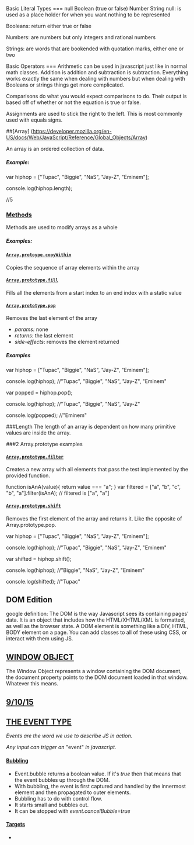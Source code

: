Basic Literal Types ===
null
Boolean (true or false)
Number
String
null: is used as a place holder for when you want nothing to be represented

Booleans: return either true or false

Numbers: are numbers but only integers and rational numbers

Strings: are words that are bookended with quotation marks, either one or two

Basic Operators ===
Arithmetic can be used in javascript just like in normal math classes. Addition is addition and subtraction is subtraction. Everything works exactly the same when dealing with numbers but when dealing with Booleans or strings things get more complicated.

Comparisons do what you would expect comparisons to do. Their output is based off of whether or not the equation is true or false.

Assignments are used to stick the right to the left. This is most commonly used with equals signs.


##[Array] (https://developer.mozilla.org/en-US/docs/Web/JavaScript/Reference/Global_Objects/Array)

An array is an ordered collection of data.

##### Example:

var hiphop = ["Tupac", "Biggie", "NaS", "Jay-Z", "Eminem"];

console.log(hiphop.length);

//5

### [Methods](https://developer.mozilla.org/en-US/docs/Web/JavaScript/Reference/Global_Objects/Array#Methods_2)
Methods are used to modify arrays as a whole

##### Examples:

#### [`Array.protoype.copyWithin`](https://developer.mozilla.org/en-US/docs/Web/JavaScript/Reference/Global_Objects/Array/copyWithin)

Copies the sequence of array elements within the array

#### [`Array.prototype.fill`](https://developer.mozilla.org/en-US/docs/Web/JavaScript/Reference/Global_Objects/Array/fill)

Fills all the elements from a start index to an end index with a static value

#### [`Array.prototype.pop`](https://developer.mozilla.org/en-US/docs/Web/JavaScript/Reference/Global_Objects/Array/pop)

Removes the last element of the array

* _params:_ none
* _returns:_ the last element
* _side-effects_: removes the element returned

##### Examples

var hiphop = ["Tupac", "Biggie", "NaS", "Jay-Z", "Eminem"];

console.log(hiphop);   //"Tupac", "Biggie", "NaS", "Jay-Z", "Eminem"

var popped = hiphop.pop();

console.log(hiphop);   //"Tupac", "Biggie", "NaS", "Jay-Z"

console.log(popped);   //"Eminem"

###Length
The length of an array is dependent on how many primitive values are inside the array.

###2 Array.prototype examples

#### [`Array.prototype.filter`](https://developer.mozilla.org/en-US/docs/Web/JavaScript/Reference/Global_Objects/Array/filter)

Creates a new array with all elements that pass the test implemented by the provided function.

function isAnA(value){
  return value === "a";
}
var filtered = ["a", "b", "c", "b", "a"].filter(isAnA);
// filtered is ["a", "a"]

#### [`Array.prototype.shift`](https://developer.mozilla.org/en-US/docs/Web/JavaScript/Reference/Global_Objects/Array/shift)

Removes the first element of the array and returns it. Like the opposite of Array.prototype.pop.

var hiphop = ["Tupac", "Biggie", "NaS", "Jay-Z", "Eminem"];

console.log(hiphop);   //"Tupac", "Biggie", "NaS", "Jay-Z", "Eminem"

var shifted = hiphop.shift();

console.log(hiphop);   //"Biggie", "NaS", "Jay-Z", "Eminem"

console.log(shifted);   //"Tupac"
  
## DOM Edition
google definition: The DOM is the way Javascript sees its containing pages' data. It is an object that includes how the HTML/XHTML/XML is formatted, as well as the browser state. A DOM element is something like a DIV, HTML, BODY element on a page. You can add classes to all of these using CSS, or interact with them using JS.

## [WINDOW OBJECT](https://developer.mozilla.org/en-US/docs/Web/API/Window)
The Window Object represents a window containing the DOM document, the document property points to the DOM document loaded in that window. Whatever this means.












## [9/10/15](https://www.youtube.com/watch?v=xXlAmRM_4yY)

## [THE EVENT TYPE](https://developer.mozilla.org/en-US/docs/Web/API/Event)

_Events are the word we use to describe JS in action._

_Any input can trigger an_ "event" _in javascript._

#### [Bubbling](https://developer.mozilla.org/en-US/docs/Web/API/Event/bubbles)
* Event.bubble returns a boolean value. If it's _true_ then that means that the event bubbles up through the DOM.
* With bubbling, the event is first captured and handled by the innermost element and then propagated to outer elements. 
* Bubbling has to do with control flow. 
* It starts small and bubbles out.
* It can be stopped with _event.cancelBubble=true_

#### [Targets](https://developer.mozilla.org/en-US/docs/Web/API/Event/target)
*




